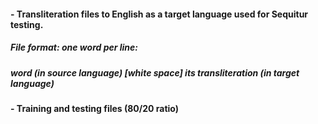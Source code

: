 #### - Transliteration files to English as a target language used for Sequitur testing. 

##### File format: one word per line: 
##### word (in source language) [white space] its transliteration (in target language)

#### - Training and testing files (80/20 ratio)
